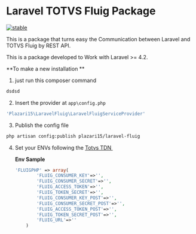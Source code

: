 # Laravel TOTVS Fluig Package

[![stable](http://badges.github.io/stability-badges/dist/stable.svg)](http://github.com/badges/stability-badges)

This is a package that turns easy the Communication between Laravel and TOTVS Fluig by REST API.

This is a package developed to Work with Laravel  \>= 4.2.

**To make a new installation **
1. just run this composer command 
```bash
dsdsd
```

2. Insert the provider at `app\config.php`
```php
'Plazari15\LaravelFluig\LaravelFluigServiceProvider'
```

3. Publish the config file

```bash
php artisan config:publish plazari15/laravel-fluig
```

4. Set your ENVs following the [Totvs TDN ](http://tdn.totvs.com/pages/releaseview.action?pageId=239041233)

	**Env Sample**
	```php
	'FLUIGPHP' => array(
			'FLUIG_CONSUMER_KEY'=>'',
			'FLUIG_CONSUMER_SECRET'=>'',
			'FLUIG_ACCESS_TOKEN'=>'',
			'FLUIG_TOKEN_SECRET'=>'',
			'FLUIG_CONSUMER_KEY_POST'=>'',
			'FLUIG_CONSUMER_SECRET_POST'=>'',
			'FLUIG_ACCESS_TOKEN_POST'=>'',
			'FLUIG_TOKEN_SECRET_POST'=>'',
			'FLUIG_URL'=>''
		)
	```

